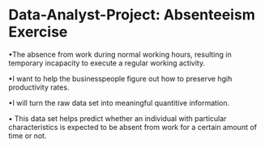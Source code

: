 # Data-Analyst-Project: Absenteeism Exercise
•The absence from work during normal working hours, resulting in temporary incapacity to execute a regular working activity.


•I want to help the businesspeople figure out how to preserve hgih productivity rates.


•I will turn the raw data set into meaningful quantitive information.

• This data set helps predict whether an individual with particular characteristics is expected to be absent from work for a certain amount of time or not.
